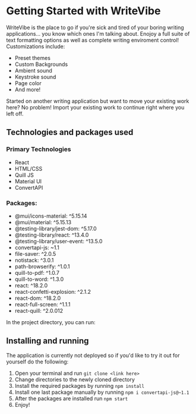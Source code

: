 # Getting Started with WriteVibe

WriteVibe is the place to go if you're sick and tired of your boring writing applications... you know which ones I'm talking about. 
Enojoy a full suite of text formatting options as well as complete writing enviroment control!
Customizations include: 
- Preset themes
- Custom Backgrounds
- Ambient sound
- Keystroke sound
- Page color
- And more!

Started on another writing application but want to move your existing work here? No problem! Import your existing work to continue right where you left off.

## Technologies and packages used
### Primary Technologies
- React
- HTML/CSS
- Quill JS
- Material UI
- ConvertAPI
  
### Packages:
- @mui/icons-material: ^5.15.14
- @mui/material: ^5.15.13
- @testing-library/jest-dom: ^5.17.0
- @testing-library/react: ^13.4.0
- @testing-library/user-event: ^13.5.0
- convertapi-js: ~1.1
- file-saver: ^2.0.5
- notistack: ^3.0.1
- path-browserify: ^1.0.1
- quill-to-pdf: ^1.0.7
- quill-to-word: ^1.3.0
- react: ^18.2.0
- react-confetti-explosion: ^2.1.2
- react-dom: ^18.2.0
- react-full-screen: ^1.1.1
- react-quill: ^2.0.012

In the project directory, you can run:

## Installing and running 

The application is currently not deployed so if you'd like to try it out for yourself do the following:
1. Open your terminal and run `git clone <link here>`
2. Change directories to the newly cloned directory
3. Install the required packages by running `npm install`
4. Install one last package manually by running `npm i convertapi-js@~1.1`
5. After the packages are installed run `npm start`
6. Enjoy!
